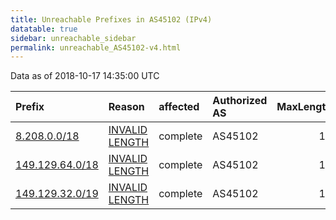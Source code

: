 ```yaml
---
title: Unreachable Prefixes in AS45102 (IPv4)
datatable: true
sidebar: unreachable_sidebar
permalink: unreachable_AS45102-v4.html
---
```


Data as of 2018-10-17 14:35:00 UTC


<div class="datatable-begin"></div>

| Prefix                                                   | Reason                                                                                                    | affected   | Authorized AS   |   MaxLength | Anchor                                       |   unreachable /24s |
|:---------------------------------------------------------|:----------------------------------------------------------------------------------------------------------|:-----------|:----------------|------------:|:---------------------------------------------|-------------------:|
| [8.208.0.0/18](https://stat.ripe.net/8.208.0.0/18)       | [INVALID LENGTH](https://rpki-validator.ripe.net/announcement-preview?asn=AS45102&prefix=8.208.0.0/18)    | complete   | AS45102         |          12 | [APNIC](unreachable_APNIC_RPKI_Root-v4.html) |                 64 |
| [149.129.64.0/18](https://stat.ripe.net/149.129.64.0/18) | [INVALID LENGTH](https://rpki-validator.ripe.net/announcement-preview?asn=AS45102&prefix=149.129.64.0/18) | complete   | AS45102         |          16 | [APNIC](unreachable_APNIC_RPKI_Root-v4.html) |                 64 |
| [149.129.32.0/19](https://stat.ripe.net/149.129.32.0/19) | [INVALID LENGTH](https://rpki-validator.ripe.net/announcement-preview?asn=AS45102&prefix=149.129.32.0/19) | complete   | AS45102         |          16 | [APNIC](unreachable_APNIC_RPKI_Root-v4.html) |                 32 |

<div class="datatable-end"></div>
